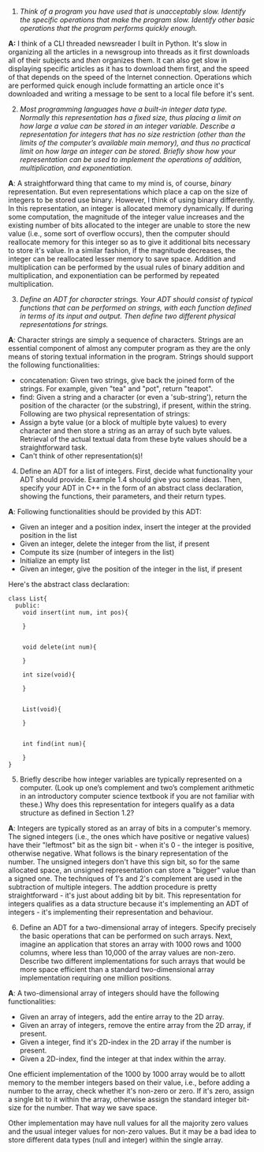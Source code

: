 1. *Think of a program you have used that is unacceptably slow. Identify the
specific operations that make the program slow. Identify other basic operations
that the program performs quickly enough.*

__A:__ I think of a CLI threaded newsreader I built in Python. It's slow in
organizing all the articles in a newsgroup into threads as it first downloads
all of their subjects and *then* organizes them. It can also get slow in
displaying specific articles as it has to download them first, and the speed of
that depends on the speed of the Internet connection. Operations which are
performed quick enough include formatting an article once it's downloaded and
writing a message to be sent to a local file before it's sent.

2. *Most programming languages have a built-in integer data type. Normally this
representation has a fixed size, thus placing a limit on how large a value can
be stored in an integer variable. Describe a representation for integers that
has no size restriction (other than the limits of the computer’s available main
memory), and thus no practical limit on how large an integer can be stored.
Briefly show how your representation can be used to implement the operations
of addition, multiplication, and exponentiation.*

__A__: A straightforward thing that came to my mind is, of course, *binary*
representation. But even representations which place a cap on the size of
integers to be stored use binary. However, I think of using binary differently.
In this representation, an integer is allocated memory dynamically. If during
some computation, the magnitude of the integer value increases and the existing
number of bits allocated to the integer are unable to store the new value (i.e.,
some sort of overflow occurs), then the computer should reallocate memory for
this integer so as to give it additional bits necessary to store it's value.
In a similar fashion, if the magnitude decreases, the integer can be reallocated
lesser memory to save space.
Addition and multiplication can be performed by the usual rules of binary
addition and multiplication, and exponentiation can be performed by repeated
multiplication.

3. *Define an ADT for character strings. Your ADT should consist of typical
functions that can be performed on strings, with each function defined in
terms of its input and output. Then define two different physical
representations for strings.*

__A__: Character strings are simply a sequence of characters. Strings are
an essential component of almost any computer program as they are the only
means of storing textual information in the program. Strings should support
the following functionalities:
  * concatenation: Given two strings, give back the joined form of the strings.
  For example, given "tea" and "pot", return "teapot".
  * find: Given a string and a character (or even a 'sub-string'), return the
  position of the character (or the substring), if present, within the string.
Following are two physical representation of strings:
  * Assign a byte value (or a block of multiple byte values) to every character
  and then store a string as an array of such byte values. Retrieval of the
  actual textual data from these byte values should be a straightforward task.
  * Can't think of other representation(s)!

4. Define an ADT for a list of integers. First, decide what functionality your
ADT should provide. Example 1.4 should give you some ideas. Then, specify your
ADT in C++ in the form of an abstract class declaration, showing the
functions, their parameters, and their return types.

__A__: Following functionalities should be provided by this ADT:
  * Given an integer and a position index, insert the integer at the
  provided position in the list
  * Given an integer, delete the integer from the list, if present
  * Compute its size (number of integers in the list)
  * Initialize an empty list
  * Given an integer, give the position of the integer in the list,
  if present

  Here's the abstract class declaration:
  ```
  class List{
    public:
      void insert(int num, int pos){

      }


      void delete(int num){

      }

      int size(void){

      }

      
      List(void){

      }


      int find(int num){

      }
  }
  ```
5. Briefly describe how integer variables are typically represented on a computer. (Look up one’s complement and two’s complement arithmetic in an introductory computer science textbook if you are not familiar with these.) Why does this representation for integers qualify as a data structure as defined in Section 1.2?

__A__: Integers are typically stored as an array of bits in a computer's memory. The signed integers (i.e., the ones which have positive or negative values) have their "leftmost" bit as the sign bit - when it's 0 - the integer is positive, otherwise negative. What follows is the binary representation of the number. The unsigned integers don't have this sign bit, so for the same allocated space, an unsigned representation can store a "bigger" value than a signed one. The techniques of 1's and 2's complement are used in the subtraction of multiple integers. The addtion procedure is pretty straightforward - it's just about adding bit by bit. This representation for integers qualifies as a data structure because it's implementing an ADT of integers - it's implementing their representation and behaviour.

6. Define an ADT for a two-dimensional array of integers. Specify precisely
the basic operations that can be performed on such arrays. Next, imagine an application that stores an array with 1000 rows and 1000 columns, where less than 10,000 of the array values are non-zero. Describe two different implementations for such arrays that would be more space efficient than a standard two-dimensional array implementation requiring one million positions.

__A__: A two-dimensional array of integers should have the following functionalities:
 * Given an array of integers, add the entire array to the 2D array.
 * Given an array of integers, remove the entire array from the 2D array, if present.
 * Given a integer, find it's 2D-index in the 2D array if the number is present.
 * Given a 2D-index, find the integer at that index within the array.

One efficient implementation of the 1000 by 1000 array would be to allott memory to the member
integers based on their value, i.e., before adding a number to the array, check whether it's
non-zero or zero. If it's zero, assign a single bit to it within the array, otherwise assign the standard integer bit-size for the number. That way we save space.

Other implementation may have null values for all the majority zero values and the usual integer values for non-zero values. But it may be a bad idea to store different data types (null and integer) within the single array.